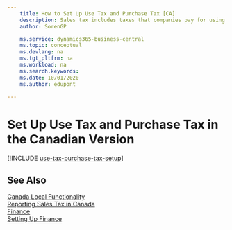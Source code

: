 ```yaml
---
    title: How to Set Up Use Tax and Purchase Tax [CA]
    description: Sales tax includes taxes that companies pay for using items in the Canadian version.
    author: SorenGP

    ms.service: dynamics365-business-central
    ms.topic: conceptual
    ms.devlang: na
    ms.tgt_pltfrm: na
    ms.workload: na
    ms.search.keywords:
    ms.date: 10/01/2020
    ms.author: edupont

---
```

# Set Up Use Tax and Purchase Tax in the Canadian Version

[!INCLUDE [use-tax-purchase-tax-setup](../includes/CAMXUS/use-tax-purchase-tax-setup.md)]

## See Also

[Canada Local Functionality](canada-local-functionality.md)  
[Reporting Sales Tax in Canada](ca-sales-tax.md)  
[Finance](../../finance.md)  
[Setting Up Finance](../../finance.md)  
